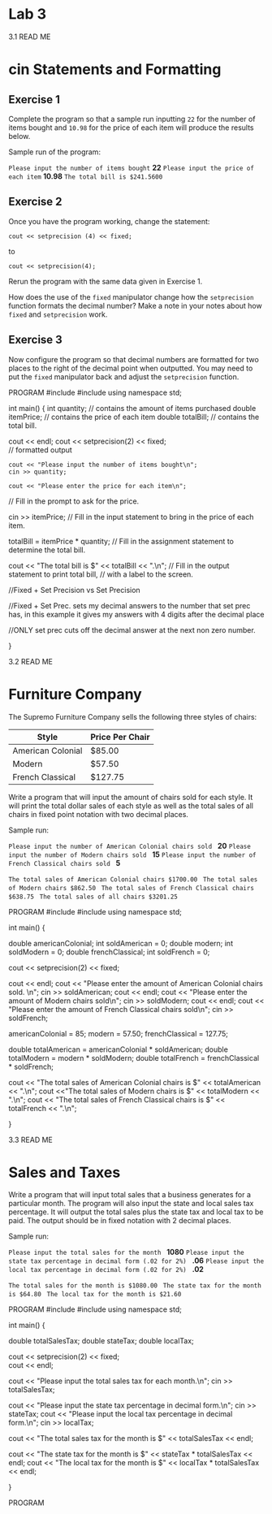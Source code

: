 # Lab 3

3.1 READ ME

# cin Statements and Formatting
## Exercise 1

Complete the program so that a sample run inputting `22` for the number of items bought and `10.98` for the price of each item will produce the results below.

Sample run of the program:

`Please input the number of items bought`
**22**
`Please input the price of each item`
**10.98**
`The total bill is $241.5600`


## Exercise 2

Once you have the program working, change the statement:

`cout << setprecision (4) << fixed;`

to

`cout << setprecision(4);`

Rerun the program with the same data given in Exercise 1. 

How does the use of the `fixed`  manipulator change how the `setprecision` function formats the decimal number? Make a note in your notes about how `fixed` and `setprecision` work.

## Exercise 3

Now configure the program so that decimal numbers are formatted for two places to the right of the decimal point when outputted. You may need to put the `fixed` manipulator back and adjust the `setprecision` function.

PROGRAM 
#include <iostream>
#include <iomanip>
using namespace std;

int main()
{
	int	quantity;		// contains the amount of items purchased 
	double itemPrice;	// contains the price of each item
	double totalBill;	// contains the total bill.

  cout << endl;
	cout << setprecision(2) << fixed;	
  // formatted output 
	
	cout << "Please input the number of items bought\n";
	cin >> quantity;

	cout << "Please enter the price for each item\n";
  // Fill in the prompt to ask for the price.

  cin >> itemPrice;
	// Fill in the input statement to bring in the price of each item.

  totalBill = itemPrice * quantity;
	// Fill in the assignment statement to determine the total bill.

  cout << "The total bill is $" << totalBill << ".\n";
	// Fill in the output statement to print total bill,
	// with a label to the screen.

  //Fixed + Set Precision vs Set Precision

  //Fixed + Set Prec. sets my decimal answers to the number that set prec has, in this example it gives my answers with 4 digits after the decimal place
  
  //ONLY set prec cuts off the decimal answer at the next non zero number. 


}

3.2 READ ME
# Furniture Company

The Supremo Furniture Company sells the following three styles of chairs: 

Style             |Price Per Chair 
------------------|---------------
American Colonial | $85.00 
Modern            | $57.50 
French Classical  | $127.75 

Write a program that will input the amount of chairs sold for each style. It will print the total dollar sales of each style as well as the total sales of all chairs in fixed point notation with two decimal places. 

Sample run: 

`Please input the number of American Colonial chairs sold `
**20** 
`Please input the number of Modern chairs sold `
**15**
`Please input the number of French Classical chairs sold `
**5** 

`The total sales of American Colonial chairs $1700.00 `
`The total sales of Modern chairs $862.50 `
`The total sales of French Classical chairs $638.75 `
`The total sales of all chairs $3201.25 `

PROGRAM
#include <iostream>
#include <iomanip>
using namespace std;

int main() {

double americanColonial;
int soldAmerican = 0;
double modern;
int soldModern = 0;
double frenchClassical;
int soldFrench = 0;

cout << setprecision(2) << fixed;	

cout << endl;
cout << "Please enter the amount of American Colonial chairs sold. \n";
cin >> soldAmerican;
cout << endl;
cout << "Please enter the amount of Modern chairs sold\n";
cin >> soldModern;
cout << endl;
cout << "Please enter the amount of French Classical chairs sold\n";
cin >> soldFrench;

americanColonial = 85;
modern = 57.50;
frenchClassical = 127.75;

double totalAmerican = americanColonial * soldAmerican;
double totalModern = modern * soldModern;
double totalFrench = frenchClassical * soldFrench; 

cout << "The total sales of American Colonial chairs is $" << totalAmerican << ".\n";
cout <<"The total sales of Modern chairs is $" << totalModern << ".\n";
cout << "The total sales of French Classical chairs is $" << totalFrench << ".\n";

}

3.3 READ ME
# Sales and Taxes

Write a program that will input total sales that a business generates for a particular month. The program will also input the state and local sales tax percentage. It will output the total sales plus the state tax and local tax to be paid. The output should be in fixed notation with 2 decimal places. 

Sample run: 

`Please input the total sales for the month `
**1080** 
`Please input the state tax percentage in decimal form (.02 for 2%) `
**.06** 
`Please input the local tax percentage in decimal form (.02 for 2%) `
**.02** 

`The total sales for the month is $1080.00 `
`The state tax for the month is $64.80 `
`The local tax for the month is $21.60 `

PROGRAM
#include <iostream>
#include <iomanip>
using namespace std;

int main() {

double totalSalesTax;
double stateTax;
double localTax;

cout << setprecision(2) << fixed;	
cout << endl;


cout << "Please input the total sales tax for each month.\n";
cin >> totalSalesTax;

cout << "Please input the state tax percentage in decimal form.\n";
cin >> stateTax;
cout << "Please input the local tax percentage in decimal form.\n";
cin >> localTax;

cout << "The total sales tax for the month is $" << totalSalesTax << endl;


cout << "The state tax for the month is $" << stateTax * totalSalesTax << endl;
cout << "The local tax for the month is $" << localTax * totalSalesTax << endl;


}

PROGRAM
